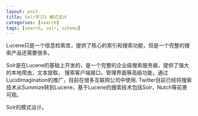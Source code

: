 ```yaml
---
layout: post
title: Solr学习1 模式设计
categories: [search]
tags: [search, solr, schema]
---
```


Lucene只是一个信息检索库，提供了核心的索引和搜索功能，但是一个完整的搜索产品还需要很多。

Solr是在Lucene的基础上开发的，是一个完整的企业级搜索服务器，提供了强大的本地爬虫，文本提取，
搜索客户端接口，管理界面等高级功能，通过LucidImagination的推广，目前在很多互联网公司中使用.
Twitter目前已经将搜索技术从Summize转到Lucene，基于Lucene的搜索技术包括Solr，Nutch等前景可观。

Solr的模式设计。

